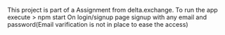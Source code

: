 This project is part of a Assignment from delta.exchange.
To run the app execute
    > npm start
On login/signup page signup with any email and password(Email varification is not in place to ease the access)
